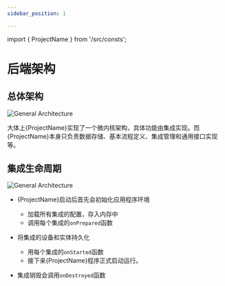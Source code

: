```yaml
---
sidebar_position: 1

---
```


import { ProjectName } from '/src/consts';

# 后端架构

## 总体架构
![General Architecture](/img/general-arch.svg)

大体上{ProjectName}实现了一个微内核架构，具体功能由集成实现。而{ProjectName}本身只负责数据存储、基本流程定义、集成管理和通用接口实现等。

## 集成生命周期

![General Architecture](/img/integration-lifecycle.svg)

* {ProjectName}启动后首先会初始化应用程序环境
  * 加载所有集成的配置，存入内存中
  * 调用每个集成的`onPrepared`函数

* 将集成的设备和实体持久化
  * 用每个集成的`onStarted`函数
  * 接下来{ProjectName}程序正式启动运行。
* 集成销毁会调用`onDestroyed`函数